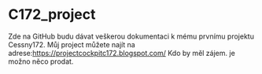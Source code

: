# C172_project
Zde na GitHub budu dávat veškerou dokumentaci k mému prvnímu projektu Cessny172. Můj project můžete najít na adrese:https://projectcockpitc172.blogspot.com/
Kdo by měl zájem. je možno něco prodat.
